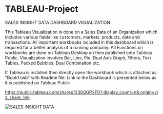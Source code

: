 # TABLEAU-Project

SALES INSIGHT DATA DASHBOARD VISUALIZATION

This Tableau Visualization is done on a Sales Data of an Organization which includes various fields like customers, markets, products, date and transactions. All important workbooks included in this dashboard which is required for a better analysis of a running company. All Functions on workbooks are done on Tableau Desktop an then published onto Tableau Public. Visualization involves Bar, Line, Pie, Dual Axis Graph, Filters, Text Tables, Packed Bubbles, Dual Combination etc.

If Tableau is installed then directly open the workbook which is attached as "Book1.twb" with Readme file.
Link to the Dashboard is presented below as it is published on Tableau Public

https://public.tableau.com/shared/238QGP2FD?:display_count=n&:origin=viz_share_link


![SALES INSIGHT DATA](https://user-images.githubusercontent.com/44944830/170551033-7f0f9005-ada4-4e1f-a296-264d5434625f.png)
